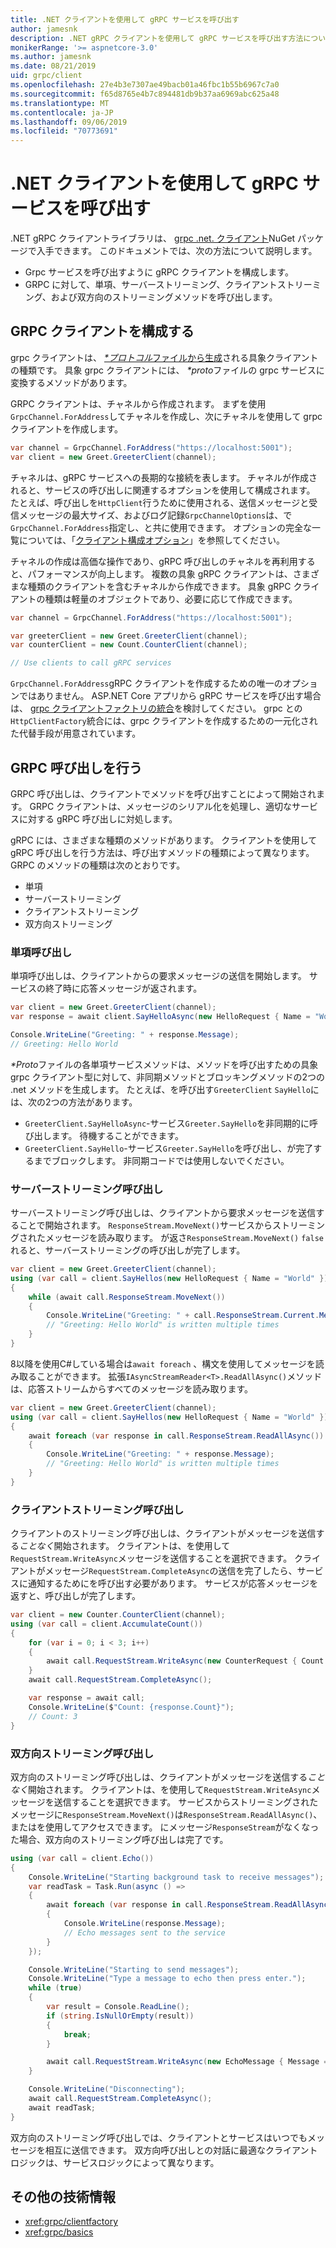 ```yaml
---
title: .NET クライアントを使用して gRPC サービスを呼び出す
author: jamesnk
description: .NET gRPC クライアントを使用して gRPC サービスを呼び出す方法について説明します。
monikerRange: '>= aspnetcore-3.0'
ms.author: jamesnk
ms.date: 08/21/2019
uid: grpc/client
ms.openlocfilehash: 27e4b3e7307ae49bacb01a46fbc1b55b6967c7a0
ms.sourcegitcommit: f65d8765e4b7c894481db9b37aa6969abc625a48
ms.translationtype: MT
ms.contentlocale: ja-JP
ms.lasthandoff: 09/06/2019
ms.locfileid: "70773691"
---
```

# <a name="call-grpc-services-with-the-net-client"></a>.NET クライアントを使用して gRPC サービスを呼び出す

.NET gRPC クライアントライブラリは、 [grpc .net. クライアント](https://www.nuget.org/packages/Grpc.Net.Client)NuGet パッケージで入手できます。 このドキュメントでは、次の方法について説明します。

* Grpc サービスを呼び出すように gRPC クライアントを構成します。
* GRPC に対して、単項、サーバーストリーミング、クライアントストリーミング、および双方向のストリーミングメソッドを呼び出します。

## <a name="configure-grpc-client"></a>GRPC クライアントを構成する

grpc クライアントは、 [  *\*プロトコル*ファイルから生成](xref:grpc/basics#generated-c-assets)される具象クライアントの種類です。 具象 grpc クライアントには、  *\*proto*ファイルの grpc サービスに変換するメソッドがあります。

GRPC クライアントは、チャネルから作成されます。 まずを使用`GrpcChannel.ForAddress`してチャネルを作成し、次にチャネルを使用して grpc クライアントを作成します。

```csharp
var channel = GrpcChannel.ForAddress("https://localhost:5001");
var client = new Greet.GreeterClient(channel);
```

チャネルは、gRPC サービスへの長期的な接続を表します。 チャネルが作成されると、サービスの呼び出しに関連するオプションを使用して構成されます。 たとえば、呼び出しを`HttpClient`行うために使用される、送信メッセージと受信メッセージの最大サイズ、およびログ記録`GrpcChannelOptions`は、で`GrpcChannel.ForAddress`指定し、と共に使用できます。 オプションの完全な一覧については、「[クライアント構成オプション](xref:grpc/configuration#configure-client-options)」を参照してください。

チャネルの作成は高価な操作であり、gRPC 呼び出しのチャネルを再利用すると、パフォーマンスが向上します。 複数の具象 gRPC クライアントは、さまざまな種類のクライアントを含むチャネルから作成できます。 具象 gRPC クライアントの種類は軽量のオブジェクトであり、必要に応じて作成できます。

```csharp
var channel = GrpcChannel.ForAddress("https://localhost:5001");

var greeterClient = new Greet.GreeterClient(channel);
var counterClient = new Count.CounterClient(channel);

// Use clients to call gRPC services
```

`GrpcChannel.ForAddress`gRPC クライアントを作成するための唯一のオプションではありません。 ASP.NET Core アプリから gRPC サービスを呼び出す場合は、 [grpc クライアントファクトリの統合](xref:grpc/clientfactory)を検討してください。 grpc との`HttpClientFactory`統合には、grpc クライアントを作成するための一元化された代替手段が用意されています。

## <a name="make-grpc-calls"></a>GRPC 呼び出しを行う

GRPC 呼び出しは、クライアントでメソッドを呼び出すことによって開始されます。 GRPC クライアントは、メッセージのシリアル化を処理し、適切なサービスに対する gRPC 呼び出しに対処します。

gRPC には、さまざまな種類のメソッドがあります。 クライアントを使用して gRPC 呼び出しを行う方法は、呼び出すメソッドの種類によって異なります。 GRPC のメソッドの種類は次のとおりです。

* 単項
* サーバーストリーミング
* クライアントストリーミング
* 双方向ストリーミング

### <a name="unary-call"></a>単項呼び出し

単項呼び出しは、クライアントからの要求メッセージの送信を開始します。 サービスの終了時に応答メッセージが返されます。

```csharp
var client = new Greet.GreeterClient(channel);
var response = await client.SayHelloAsync(new HelloRequest { Name = "World" });

Console.WriteLine("Greeting: " + response.Message);
// Greeting: Hello World
```

*\*Proto*ファイルの各単項サービスメソッドは、メソッドを呼び出すための具象 grpc クライアント型に対して、非同期メソッドとブロッキングメソッドの2つの .net メソッドを生成します。 たとえば、を呼び出す`GreeterClient` `SayHello`には、次の2つの方法があります。

* `GreeterClient.SayHelloAsync`-サービス`Greeter.SayHello`を非同期的に呼び出します。 待機することができます。
* `GreeterClient.SayHello`-サービス`Greeter.SayHello`を呼び出し、が完了するまでブロックします。 非同期コードでは使用しないでください。

### <a name="server-streaming-call"></a>サーバーストリーミング呼び出し

サーバーストリーミング呼び出しは、クライアントから要求メッセージを送信することで開始されます。 `ResponseStream.MoveNext()`サービスからストリーミングされたメッセージを読み取ります。 が返さ`ResponseStream.MoveNext()` `false`れると、サーバーストリーミングの呼び出しが完了します。

```csharp
var client = new Greet.GreeterClient(channel);
using (var call = client.SayHellos(new HelloRequest { Name = "World" }))
{
    while (await call.ResponseStream.MoveNext())
    {
        Console.WriteLine("Greeting: " + call.ResponseStream.Current.Message);
        // "Greeting: Hello World" is written multiple times
    }
}
```

8以降を使用C#している場合は`await foreach` 、構文を使用してメッセージを読み取ることができます。 拡張`IAsyncStreamReader<T>.ReadAllAsync()`メソッドは、応答ストリームからすべてのメッセージを読み取ります。

```csharp
var client = new Greet.GreeterClient(channel);
using (var call = client.SayHellos(new HelloRequest { Name = "World" }))
{
    await foreach (var response in call.ResponseStream.ReadAllAsync())
    {
        Console.WriteLine("Greeting: " + response.Message);
        // "Greeting: Hello World" is written multiple times
    }
}
```

### <a name="client-streaming-call"></a>クライアントストリーミング呼び出し

クライアントのストリーミング呼び出しは、クライアントがメッセージを送信する*ことなく*開始されます。 クライアントは、を使用して`RequestStream.WriteAsync`メッセージを送信することを選択できます。 クライアントがメッセージ`RequestStream.CompleteAsync`の送信を完了したら、サービスに通知するためにを呼び出す必要があります。 サービスが応答メッセージを返すと、呼び出しが完了します。

```csharp
var client = new Counter.CounterClient(channel);
using (var call = client.AccumulateCount())
{
    for (var i = 0; i < 3; i++)
    {
        await call.RequestStream.WriteAsync(new CounterRequest { Count = 1 });
    }
    await call.RequestStream.CompleteAsync();

    var response = await call;
    Console.WriteLine($"Count: {response.Count}");
    // Count: 3
}
```

### <a name="bi-directional-streaming-call"></a>双方向ストリーミング呼び出し

双方向のストリーミング呼び出しは、クライアントがメッセージを送信する*ことなく*開始されます。 クライアントは、を使用して`RequestStream.WriteAsync`メッセージを送信することを選択できます。 サービスからストリーミングされたメッセージに`ResponseStream.MoveNext()`は`ResponseStream.ReadAllAsync()`、またはを使用してアクセスできます。 にメッセージ`ResponseStream`がなくなった場合、双方向のストリーミング呼び出しは完了です。

```csharp
using (var call = client.Echo())
{
    Console.WriteLine("Starting background task to receive messages");
    var readTask = Task.Run(async () =>
    {
        await foreach (var response in call.ResponseStream.ReadAllAsync())
        {
            Console.WriteLine(response.Message);
            // Echo messages sent to the service
        }
    });

    Console.WriteLine("Starting to send messages");
    Console.WriteLine("Type a message to echo then press enter.");
    while (true)
    {
        var result = Console.ReadLine();
        if (string.IsNullOrEmpty(result))
        {
            break;
        }

        await call.RequestStream.WriteAsync(new EchoMessage { Message = result });
    }

    Console.WriteLine("Disconnecting");
    await call.RequestStream.CompleteAsync();
    await readTask;
}
```

双方向のストリーミング呼び出しでは、クライアントとサービスはいつでもメッセージを相互に送信できます。 双方向呼び出しとの対話に最適なクライアントロジックは、サービスロジックによって異なります。

## <a name="additional-resources"></a>その他の技術情報

* <xref:grpc/clientfactory>
* <xref:grpc/basics>
